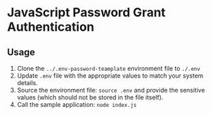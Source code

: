 # JavaScript Password Grant Authentication
## Usage
1. Clone the `../.env-password-teamplate` environment file to `./.env`
1. Update `.env` file with the appropriate values to match your system details.
1. Source the environment file: `source .env` and provide the sensitive values (which should not be stored in the file itself).
1. Call the sample application: `node index.js`

